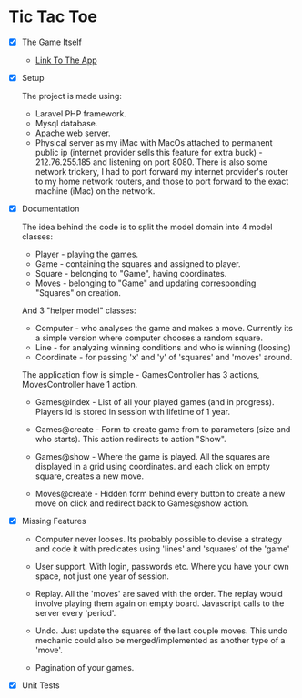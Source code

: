 # Tic Tac Toe

- [x] The Game Itself
    
    * [Link To The App](http://212.76.255.185:8080)
    
- [x] Setup
    
    The project is made using: 
    
    * Laravel PHP framework. 
    * Mysql database.
    * Apache web server.
    * Physical server as my iMac with MacOs attached to permanent public ip 
      (internet provider sells this feature for extra buck) - 212.76.255.185 and
      listening on port 8080. There is also some network trickery, I had to port forward
      my internet provider's router to my home network routers, and those to port forward
      to the exact machine (iMac) on the network.   
    
- [x] Documentation

    The idea behind the code is to split the model domain into 4 model classes:
    
    * Player - playing the games.
    * Game - containing the squares and assigned to player.
    * Square - belonging to "Game", having coordinates.
    * Moves - belonging to "Game" and updating corresponding "Squares" on creation.
    
    And 3 "helper model" classes:
    
    * Computer - who analyses the game and makes a move. Currently its a simple version
    where computer chooses a random square.
    * Line - for analyzing winning conditions and who is winning (loosing)
    * Coordinate - for passing 'x' and 'y' of 'squares' and 'moves' around.
    
    The application flow is simple - GamesController has 3 actions, 
    MovesController have 1 action.
    
    * Games@index - List of all your played games (and in progress). Players id is stored in session
    with lifetime of 1 year.
    
    * Games@create - Form to create game from to parameters (size and who starts). This action redirects
    to action "Show".
    
    * Games@show - Where the game is played. All the squares are displayed in a grid using coordinates.
    and each click on empty square, creates a new move.
    
    * Moves@create - Hidden form behind every button to create a new move on click and redirect back
    to Games@show action.
    
- [x] Missing Features

    * Computer never looses. Its probably possible to devise a strategy and code it with predicates 
    using 'lines' and 'squares' of the 'game'
    
    * User support. With login, passwords etc. Where you have your own space, not just one year 
    of session.
    
    * Replay. All the 'moves' are saved with the order. The replay would involve playing them again
    on empty board. Javascript calls to the server every 'period'.
    
    * Undo. Just update the squares of the last couple moves. This undo mechanic could also be 
    merged/implemented as another type of a 'move'.
    
    * Pagination of your games.
    
- [x] Unit Tests
